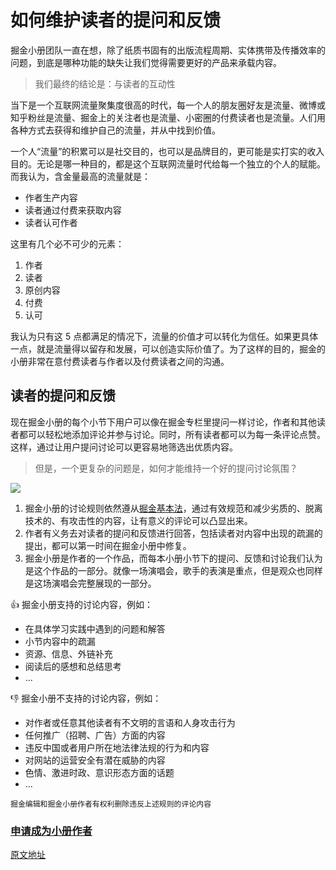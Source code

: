 # 如何维护读者的提问和反馈

掘金小册团队一直在想，除了纸质书固有的出版流程周期、实体携带及传播效率的问题，到底是哪种功能的缺失让我们觉得需要更好的产品来承载内容。

> 我们最终的结论是：与读者的互动性

当下是一个互联网流量聚集度很高的时代，每一个人的朋友圈好友是流量、微博或知乎粉丝是流量、掘金上的关注者也是流量、小密圈的付费读者也是流量。人们用各种方式去获得和维护自己的流量，并从中找到价值。

一个人“流量”的积累可以是社交目的，也可以是品牌目的，更可能是实打实的收入目的。无论是哪一种目的，都是这个互联网流量时代给每一个独立的个人的赋能。而我认为，含金量最高的流量就是：

* 作者生产内容
* 读者通过付费来获取内容
* 读者认可作者

这里有几个必不可少的元素：

1. 作者
2. 读者
3. 原创内容
4. 付费
5. 认可

我认为只有这 5 点都满足的情况下，流量的价值才可以转化为信任。如果更具体一点，就是流量得以留存和发展，可以创造实际价值了。为了这样的目的，掘金的小册非常在意付费读者与作者以及付费读者之间的沟通。

## 读者的提问和反馈

现在掘金小册的每个小节下用户可以像在掘金专栏里提问一样讨论，作者和其他读者都可以轻松地添加评论并参与讨论。同时，所有读者都可以为每一条评论点赞。这样，通过让用户提问讨论可以更容易地筛选出优质内容。

> 但是，一个更复杂的问题是，如何才能维持一个好的提问讨论氛围？

![](https://p3-juejin.byteimg.com/tos-cn-i-k3u1fbpfcp/16d9c041cb1c4956b9cbf942a4958ff4~tplv-k3u1fbpfcp-jj-mark:1512:0:0:0:q75.awebp)

1. 掘金小册的讨论规则依然遵从[掘金基本法](https://juejin.cn/book/6844733795329900551/section/6844733795367649288 "https://juejin.cn/book/6844733795329900551/section/6844733795367649288")，通过有效规范和减少劣质的、脱离技术的、有攻击性的内容，让有意义的评论可以凸显出来。
2. 作者有义务去对读者的提问和反馈进行回答，包括读者对内容中出现的疏漏的提出，都可以第一时间在掘金小册中修复。
3. 掘金小册是作者的一个作品，而每本小册小节下的提问、反馈和讨论我们认为是这个作品的一部分。就像一场演唱会，歌手的表演是重点，但是观众也同样是这场演唱会完整展现的一部分。

👍 掘金小册支持的讨论内容，例如：

* 在具体学习实践中遇到的问题和解答
* 小节内容中的疏漏
* 资源、信息、外链补充
* 阅读后的感想和总结思考
* ...

👎 掘金小册不支持的讨论内容，例如：

* 对作者或任意其他读者有不文明的言语和人身攻击行为
* 任何推广（招聘、广告）方面的内容
* 违反中国或者用户所在地法律法规的行为和内容
* 对网站的运营安全有潜在威胁的内容
* 色情、激进时政、意识形态方面的话题
* ...

```!
掘金编辑和掘金小册作者有权利删除违反上述规则的评论内容
```

### [申请成为小册作者](https://sourl.co/zDEMwJ "https://sourl.co/zDEMwJ")

[原文地址](https://juejin.cn/book/6844723704639782920/section/6844723704757223431)